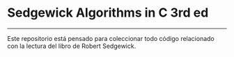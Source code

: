 # Sedgewick Algorithms in C 3rd ed
***
Este repositorio está pensado para coleccionar todo código relacionado con la lectura del libro de Robert Sedgewick.
